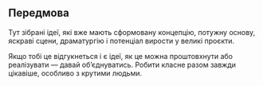 ## Передмова

Тут зібрані ідеї, які вже мають сформовану концепцію, потужну основу, яскраві сцени, драматургію і потенціал вирости у великі проєкти.

Якщо тобі це відгукнеться і є ідеї, як це можна проштовхнути або реалізувати — давай об’єднуватись. Робити класне разом завжди цікавіше, особливо з крутими людьми.
